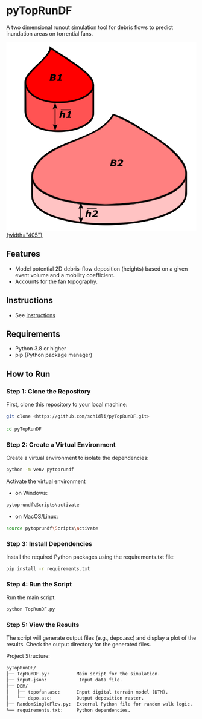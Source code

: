 # pyTopRunDF

A two dimensional runout simulation tool for debris flows to predict inundation areas on torrential fans.

[![Watch the video](./docs/geometric%20similarity.png){width="405"}](./docs/random_walk.mp4)

## Features

-   Model potential 2D debris-flow deposition (heights) based on a given event volume and a mobility coefficient.
-   Accounts for the fan topography.

## Instructions

-   See [instructions](docs/Instructions.md)

## Requirements

-   Python 3.8 or higher
-   pip (Python package manager)

## How to Run

### Step 1: Clone the Repository

First, clone this repository to your local machine:

``` bash
git clone <https://github.com/schidli/pyTopRunDF.git>

cd pyTopRunDF
```

### Step 2: Create a Virtual Environment

Create a virtual environment to isolate the dependencies:

``` bash
python -m venv pytoprundf
```

Activate the virtual environment

-   on Windows:

``` bash
pytoprundf\Scripts\activate
```

-   on MacOS/Linux:

``` bash
source pytoprundf\Scripts\activate
```

### Step 3: Install Dependencies

Install the required Python packages using the requirements.txt file:

``` bash
pip install -r requirements.txt
```

### Step 4: Run the Script

Run the main script:

``` bash
python TopRunDF.py
```

### Step 5: View the Results

The script will generate output files (e.g., depo.asc) and display a plot of the results. Check the output directory for the generated files.

Project Structure:

```         
pyTopRunDF/
├── TopRunDF.py:          Main script for the simulation.
├── input.json:            Input data file.
├── DEM/
│   ├── topofan.asc:      Input digital terrain model (DTM).
│   └── depo.asc:         Output deposition raster.
├── RandomSingleFlow.py:  External Python file for random walk logic.
└── requirements.txt:     Python dependencies.
```
